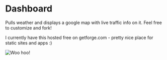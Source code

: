 # Dashboard
 
 Pulls weather and displays a google map with live traffic info on it. Feel free to customize and fork!
 
 I currently have this hosted free on getforge.com - pretty nice place for static sites and apps :)

![Woo hoo!](http://i.imgur.com/jnGOGf3.png)
